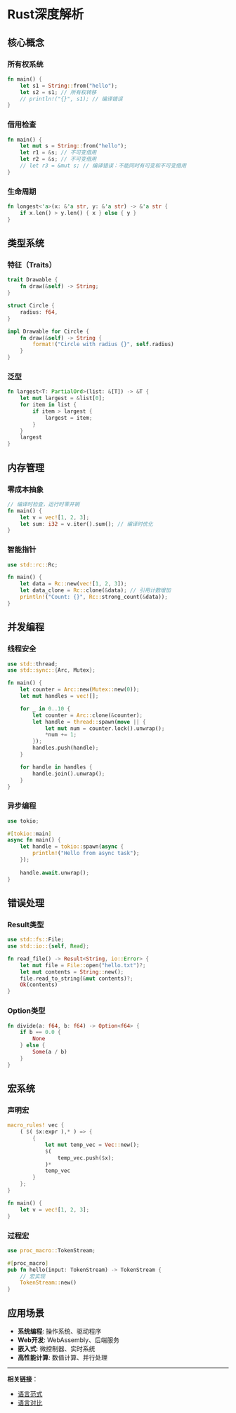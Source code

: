 # Rust深度解析

## 核心概念

### 所有权系统

```rust
fn main() {
    let s1 = String::from("hello");
    let s2 = s1; // 所有权转移
    // println!("{}", s1); // 编译错误
}
```

### 借用检查

```rust
fn main() {
    let mut s = String::from("hello");
    let r1 = &s; // 不可变借用
    let r2 = &s; // 不可变借用
    // let r3 = &mut s; // 编译错误：不能同时有可变和不可变借用
}
```

### 生命周期

```rust
fn longest<'a>(x: &'a str, y: &'a str) -> &'a str {
    if x.len() > y.len() { x } else { y }
}
```

## 类型系统

### 特征（Traits）

```rust
trait Drawable {
    fn draw(&self) -> String;
}

struct Circle {
    radius: f64,
}

impl Drawable for Circle {
    fn draw(&self) -> String {
        format!("Circle with radius {}", self.radius)
    }
}
```

### 泛型

```rust
fn largest<T: PartialOrd>(list: &[T]) -> &T {
    let mut largest = &list[0];
    for item in list {
        if item > largest {
            largest = item;
        }
    }
    largest
}
```

## 内存管理

### 零成本抽象

```rust
// 编译时检查，运行时零开销
fn main() {
    let v = vec![1, 2, 3];
    let sum: i32 = v.iter().sum(); // 编译时优化
}
```

### 智能指针

```rust
use std::rc::Rc;

fn main() {
    let data = Rc::new(vec![1, 2, 3]);
    let data_clone = Rc::clone(&data); // 引用计数增加
    println!("Count: {}", Rc::strong_count(&data));
}
```

## 并发编程

### 线程安全

```rust
use std::thread;
use std::sync::{Arc, Mutex};

fn main() {
    let counter = Arc::new(Mutex::new(0));
    let mut handles = vec![];

    for _ in 0..10 {
        let counter = Arc::clone(&counter);
        let handle = thread::spawn(move || {
            let mut num = counter.lock().unwrap();
            *num += 1;
        });
        handles.push(handle);
    }

    for handle in handles {
        handle.join().unwrap();
    }
}
```

### 异步编程

```rust
use tokio;

#[tokio::main]
async fn main() {
    let handle = tokio::spawn(async {
        println!("Hello from async task");
    });
    
    handle.await.unwrap();
}
```

## 错误处理

### Result类型

```rust
use std::fs::File;
use std::io::{self, Read};

fn read_file() -> Result<String, io::Error> {
    let mut file = File::open("hello.txt")?;
    let mut contents = String::new();
    file.read_to_string(&mut contents)?;
    Ok(contents)
}
```

### Option类型

```rust
fn divide(a: f64, b: f64) -> Option<f64> {
    if b == 0.0 {
        None
    } else {
        Some(a / b)
    }
}
```

## 宏系统

### 声明宏

```rust
macro_rules! vec {
    ( $( $x:expr ),* ) => {
        {
            let mut temp_vec = Vec::new();
            $(
                temp_vec.push($x);
            )*
            temp_vec
        }
    };
}

fn main() {
    let v = vec![1, 2, 3];
}
```

### 过程宏

```rust
use proc_macro::TokenStream;

#[proc_macro]
pub fn hello(input: TokenStream) -> TokenStream {
    // 宏实现
    TokenStream::new()
}
```

## 应用场景

- **系统编程**: 操作系统、驱动程序
- **Web开发**: WebAssembly、后端服务
- **嵌入式**: 微控制器、实时系统
- **高性能计算**: 数值计算、并行处理

---

**相关链接**：

- [语言范式](./001-Language-Paradigms.md)
- [语言对比](./002-Language-Comparison.md)
